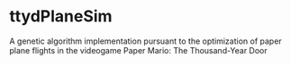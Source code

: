 # ttydPlaneSim
A genetic algorithm implementation pursuant to the optimization of paper plane flights in the videogame Paper Mario: The Thousand-Year Door
